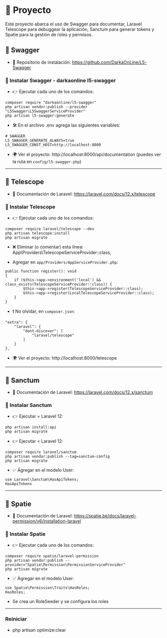 # 🚀 Proyecto

Este proyecto abarca el uso de Swagger para documentar, Laravel Telescope para debuggear la aplicación, Sanctum para generar tokens y Spatie para la gestión de roles y permisos.

## 📘 Swagger

- 🔗 Repositorio de instalación: https://github.com/DarkaOnLine/L5-Swagger

### 🧩 Instalar Swagger - darkaonline l5-swagger

- 👉 Ejecutar cada uno de los comandos:
```
composer require "darkaonline/l5-swagger"
php artisan vendor:publish --provider "L5Swagger\L5SwaggerServiceProvider"
php artisan l5-swagger:generate
```

- 🛠️ En el archivo .env agrega las siguientes variables:

```
# SWAGGER
L5_SWAGGER_GENERATE_ALWAYS=true
L5_SWAGGER_CONST_HOST=http://localhost:8000
```

- 🌍 Ver el proyecto: http://localhost:8000/api/documentation (puedes ver la ruta en ```config/l5-swagger.php```)

---

## 📘 Telescope

- 🔗 Documentación de Laravel: https://laravel.com/docs/12.x/telescope

### 🧩 Instalar Telescope

- 👉 Ejecutar cada uno de los comandos:
```
composer require laravel/telescope --dev
php artisan telescope:install
php artisan migrate
```

- ❌ Eliminar (o comentar) esta línea: App\Providers\TelescopeServiceProvider::class,

- Agregar en ```app/Providers/AppServiceProvider.php```:
```
public function register(): void
{
    if ($this->app->environment('local') && class_exists(TelescopeServiceProvider::class)) {
        $this->app->register(TelescopeServiceProvider::class);
        $this->app->register(LocalTelescopeServiceProvider::class);
    }
}
```

- ❗ No olvidar, en ```composer.json```: 
```
"extra": {
    "laravel": {
        "dont-discover": [
            "laravel/telescope"
        ]
    }
},
```

- 🌍 Ver el proyecto: http://localhost:8000/telescope

---

## 📘 Sanctum

- 🔗 Documentación de Laravel: https://laravel.com/docs/12.x/sanctum

### 🧩 Instalar Sanctum

- 👉 Ejecutar = Laravel 12:
```
php artisan install:api
php artisan migrate
```

- 👉 Ejecutar < Laravel 12:
```
composer require laravel/sanctum
php artisan vendor:publish --tag=sanctum-config
php artisan migrate
```

- ✅ Ágregar en el modelo User: 
```
use Laravel\Sanctum\HasApiTokens;
HasApiTokens
```
---

## 📘 Spatie

- 🔗 Documentación de Laravel: https://spatie.be/docs/laravel-permission/v6/installation-laravel

### 🧩 Instalar Spatie

- 👉 Ejecutar cada uno de los comandos:
```
composer require spatie/laravel-permission
php artisan vendor:publish --provider="Spatie\Permission\PermissionServiceProvider"
php artisan migrate
```

- ✅ Ágregar en el modelo User: 
```
use Spatie\Permission\Traits\HasRoles;
HasRoles;
```

- Se crea un RoleSeeder y se configura los roles

---

### Reiniciar

- php artisan optimize:clear